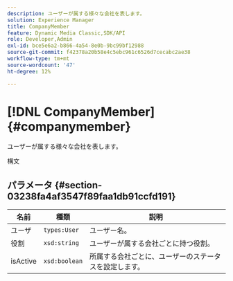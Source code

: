 ```yaml
---
description: ユーザーが属する様々な会社を表します。
solution: Experience Manager
title: CompanyMember
feature: Dynamic Media Classic,SDK/API
role: Developer,Admin
exl-id: bce5e6a2-b866-4a54-8e0b-9bc99bf12988
source-git-commit: f42378a20b58e4c5ebc961c6526d7cecabc2ae38
workflow-type: tm+mt
source-wordcount: '47'
ht-degree: 12%

---
```


# [!DNL CompanyMember]{#companymember}

ユーザーが属する様々な会社を表します。

構文

## パラメータ {#section-03238fa4af3547f89faa1db91ccfd191}

| 名前 | 種類 | 説明 |
|---|---|---|
| ユーザ | `types:User` | ユーザー名。 |
| 役割 | `xsd:string` | ユーザーが属する会社ごとに持つ役割。 |
| isActive | `xsd:boolean` | 所属する会社ごとに、ユーザーのステータスを設定します。 |
